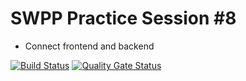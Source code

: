 # SWPP Practice Session #8
- Connect frontend and backend

[![Build Status](https://travis-ci.com/swpp22fall-practice-sessions/swpp-p8-integration-practice.svg?branch=main)](https://travis-ci.com/swpp22fall-practice-sessions/swpp-p8-integration-practice)
[![Quality Gate Status](https://sonarcloud.io/api/project_badges/measure?project=swpp22fall-practice-sessions_swpp-p8-integration-practice&metric=alert_status)](https://sonarcloud.io/dashboard?id=swpp22fall-practice-sessions_swpp-p8-integration-practice)
